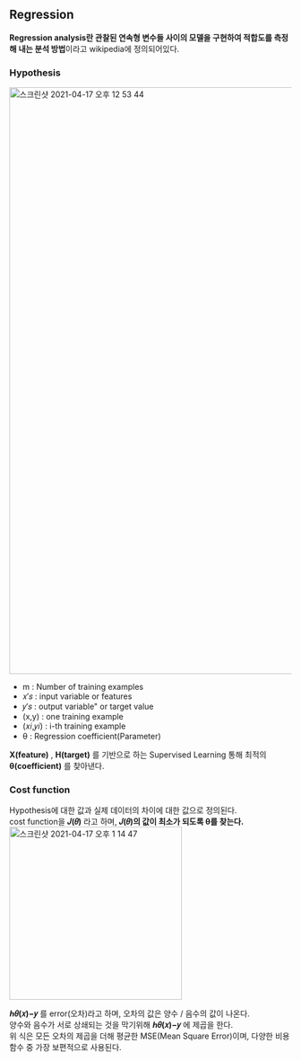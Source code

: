 <h2>Regression</h2>

**Regression analysis란 관찰된 연속형 변수들 사이의 모델을 구현하여 적합도를 측정해 내는 분석 방법**이라고 wikipedia에 정의되어있다.<br>

<h3>Hypothesis</h3>
<img width="1045" alt="스크린샷 2021-04-17 오후 12 53 44" src="https://user-images.githubusercontent.com/54436228/115101053-1ad72300-9f7c-11eb-8950-9effd01a92d4.png">

- m : Number of training examples
- 𝑥′𝑠 : input variable or features
- 𝑦′𝑠 : output variable" or target value
- (x,y) : one training example
- (𝑥𝑖,𝑦𝑖) : i-th training example
- θ : Regression coefficient(Parameter)


**X(feature)** , **H(target)** 를 기반으로 하는 Supervised Learning 통해 최적의 **θ(coefficient)** 를 찾아낸다.<br>

<h3>Cost function</h3>

Hypothesis에 대한 값과 실제 데이터의 차이에 대한 값으로 정의된다.<br>
cost function을 **𝐽(𝜃)** 라고 하며, **𝐽(𝜃)의 값이 최소가 되도록 θ를 찾는다.**<br>
<img width="308" alt="스크린샷 2021-04-17 오후 1 14 47" src="https://user-images.githubusercontent.com/54436228/115101413-f761a780-9f7e-11eb-8f6b-061e1d118721.png">

**ℎ𝜃(𝑥)−𝑦** 를 error(오차)라고 하며, 오차의 값은 양수 / 음수의 값이 나온다.<br>
양수와 음수가 서로 상쇄되는 것을 막기위해 **ℎ𝜃(𝑥)−𝑦** 에 제곱을 한다.<br>
위 식은 모든 오차의 제곱을 더해 평균한 MSE(Mean Square Error)이며, 다양한 비용함수 중 가장 보편적으로 사용된다.<br>

 
 
